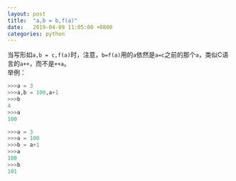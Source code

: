 ```yaml
---
layout: post
title:  "a,b = b,f(a)"
date:   2019-04-09 11:05:00 +0800
categories: python
---
```

当写形如`a,b = c,f(a)`时，注意，`b=f(a)`用的`a`依然是`a=c`之前的那个`a`，类似C语言的`a++`，而不是`++a`。  
举例：

```python
>>>a = 3
>>>a,b = 100,a+1
>>>b
4
>>>a
100
```

```python
>>>a = 3
>>>a = 100
>>>b = a+1
>>>a
100
>>>b
101
```
